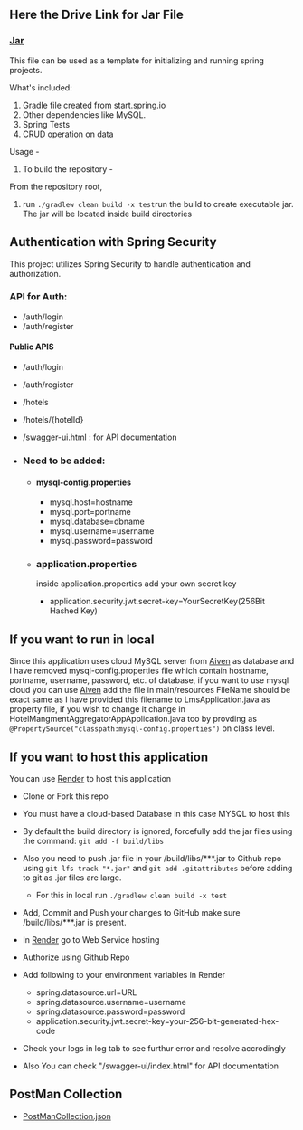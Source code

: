 ## Here the Drive Link for Jar File

### [Jar](https://drive.google.com/drive/folders/1RDgtIy9zG0qTLmgX1E7SnUSDH3GEB7ql?usp=drive_link)

This file can be used as a template for initializing and running spring projects.

What's included:

1. Gradle file created from start.spring.io
2. Other dependencies like MySQL.
3. Spring Tests
4. CRUD operation on data

Usage -

1. To build the repository -

From the repository root,

1. run `./gradlew clean build -x test`run the build to create executable jar. The jar will be located inside build directories

## Authentication with Spring Security

This project utilizes Spring Security to handle authentication and authorization.

### API for Auth:

- /auth/login
- /auth/register

#### Public APIS

- /auth/login
- /auth/register
- /hotels
- /hotels/{hotelId}
- /swagger-ui.html : for API documentation

- ### Need to be added:

  - #### mysql-config.properties

    - mysql.host=hostname
    - mysql.port=portname
    - mysql.database=dbname
    - mysql.username=username
    - mysql.password=password

  - ### application.properties

    inside application.properties add your own secret key

    - application.security.jwt.secret-key=YourSecretKey(256Bit Hashed Key)

## If you want to run in local

Since this application uses cloud MySQL server from [Aiven](https://aiven.io) as database and I have removed mysql-config.properties file which contain hostname, portname, username, password, etc. of database, if you want to use mysql cloud you can use [Aiven](https://aiven.io) add the file in main/resources
FileName should be exact same as I have provided this filename to LmsApplication.java as property file, if you wish to change it change in HotelMangmentAggregatorAppApplication.java too by provding as `@PropertySource("classpath:mysql-config.properties")` on class level.

## If you want to host this application

You can use [Render](https://render.com/) to host this application

- Clone or Fork this repo
- You must have a cloud-based Database in this case MYSQL to host this
- By default the build directory is ignored, forcefully add the jar files using the command:
  `git add -f build/libs`
- Also you need to push .jar file in your /build/libs/\*\*\*.jar to Github repo using `git lfs track "*.jar"` and `git add .gitattributes` before adding to git as .jar files are large.

  - For this in local run `./gradlew clean build -x test`

- Add, Commit and Push your changes to GitHub make sure /build/libs/\*\*\*.jar is present.

- In [Render](https://render.com/) go to Web Service hosting
- Authorize using Github Repo
- Add following to your environment variables in Render
  - spring.datasource.url=URL
  - spring.datasource.username=username
  - spring.datasource.password=password
  - application.security.jwt.secret-key=your-256-bit-generated-hex-code
- Check your logs in log tab to see furthur error and resolve accrodingly
- Also You can check "/swagger-ui/index.html" for API documentation

## PostMan Collection

- [PostManCollection.json](https://github.com/kunaljs-sudo/HotelManagementAggregatorApp/blob/main/HotelBookingManagementAggregator.postman_collection.json)
